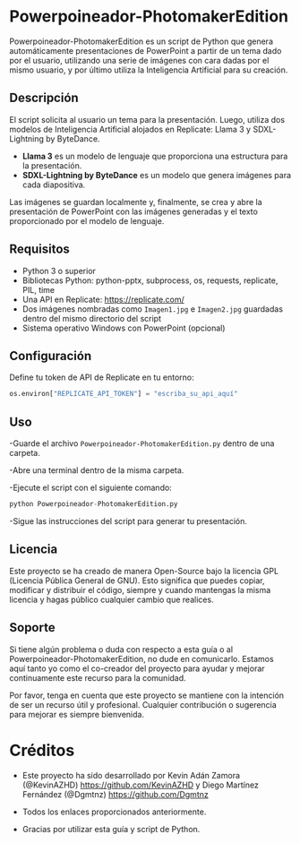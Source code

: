 # Powerpoineador-PhotomakerEdition

Powerpoineador-PhotomakerEdition es un script de Python que genera automáticamente presentaciones de PowerPoint a partir de un tema dado por el usuario, utilizando una serie de imágenes con cara dadas por el mismo usuario, y por último utiliza la Inteligencia Artificial para su creación.

## Descripción

El script solicita al usuario un tema para la presentación. Luego, utiliza dos modelos de Inteligencia Artificial alojados en Replicate: Llama 3 y SDXL-Lightning by ByteDance.

- **Llama 3** es un modelo de lenguaje que proporciona una estructura para la presentación.
- **SDXL-Lightning by ByteDance** es un modelo que genera imágenes para cada diapositiva.

Las imágenes se guardan localmente y, finalmente, se crea y abre la presentación de PowerPoint con las imágenes generadas y el texto proporcionado por el modelo de lenguaje.

## Requisitos

- Python 3 o superior
- Bibliotecas Python: python-pptx, subprocess, os, requests, replicate, PIL, time
- Una API en Replicate: https://replicate.com/
- Dos imágenes nombradas como `Imagen1.jpg` e `Imagen2.jpg` guardadas dentro del mismo directorio del script
- Sistema operativo Windows con PowerPoint (opcional)

## Configuración

Define tu token de API de Replicate en tu entorno:

```python
os.environ["REPLICATE_API_TOKEN"] = "escriba_su_api_aquí"
```
## Uso
-Guarde el archivo `Powerpoineador-PhotomakerEdition.py` dentro de una carpeta.

-Abre una terminal dentro de la misma carpeta.

-Ejecute el script con el siguiente comando:

```python
python Powerpoineador-PhotomakerEdition.py
```

-Sigue las instrucciones del script para generar tu presentación.

## Licencia

Este proyecto se ha creado de manera Open-Source bajo la licencia GPL (Licencia Pública General de GNU). Esto significa que puedes copiar, modificar y distribuir el código, siempre y cuando mantengas la misma licencia y hagas público cualquier cambio que realices.

## Soporte

Si tiene algún problema o duda con respecto a esta guía o al Powerpoineador-PhotomakerEdition, no dude en comunicarlo. Estamos aquí tanto yo como el co-creador del proyecto para ayudar y mejorar continuamente este recurso para la comunidad.

Por favor, tenga en cuenta que este proyecto se mantiene con la intención de ser un recurso útil y profesional. Cualquier contribución o sugerencia para mejorar es siempre bienvenida.

# Créditos

- Este proyecto ha sido desarrollado por Kevin Adán Zamora (@KevinAZHD) https://github.com/KevinAZHD y Diego Martínez Fernández (@Dgmtnz) https://github.com/Dgmtnz

- Todos los enlaces proporcionados anteriormente.

- Gracias por utilizar esta guía y script de Python.
